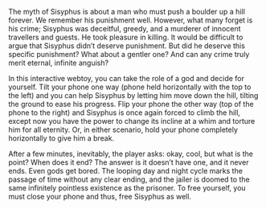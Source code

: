 
The myth of Sisyphus is about a man who must push a boulder up a hill forever. We remember his punishment well. However, what many forget is his crime; Sisyphus was deceitful, greedy, and a murderer of innocent travellers and guests. He took pleasure in killing. It would be difficult to argue that Sisyphus didn’t deserve punishment. But did he deserve this specific punishment? What about a gentler one? And can any crime truly merit eternal, infinite anguish?

In this interactive webtoy, you can take the role of a god and decide for yourself. Tilt your phone one way (phone held horizontally with the top to the left) and you can help Sisyphus by letting him move down the hill, tilting the ground to ease his progress. Flip your phone the other way (top of the phone to the right) and Sisyphus is once again forced to climb the hill, except now you have the power to change its incline at a whim and torture him for all eternity. Or, in either scenario, hold your phone completely horizontally to give him a break.

After a few minutes, inevitably, the player asks: okay, cool, but what is the point? When does it end? The answer is it doesn’t have one, and it never ends. Even gods get bored. The looping day and night cycle marks the passage of time without any clear ending, and the jailer is doomed to the same infinitely pointless existence as the prisoner. To free yourself, you must close your phone and thus, free Sisyphus as well.
